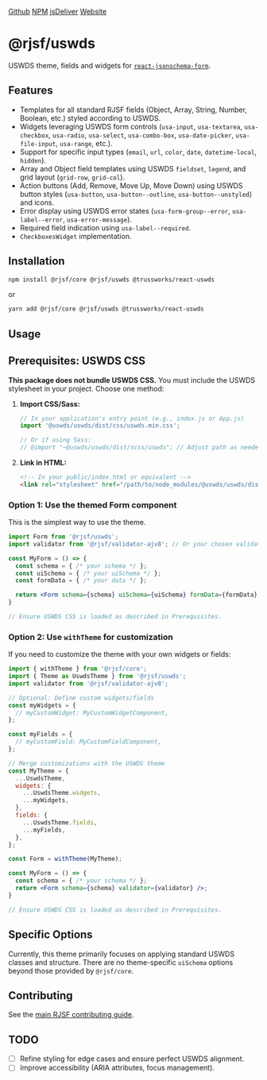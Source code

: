 [Github](https://github.com/uswds/uswds)
[NPM](https://www.npmjs.com/package/uswds)
[jsDeliver](https://www.jsdelivr.com/package/npm/uswds)
[Website](https://designsystem.digital.gov/)

# @rjsf/uswds

USWDS theme, fields and widgets for [`react-jsonschema-form`](https://github.com/rjsf-team/react-jsonschema-form/).

## Features

*   Templates for all standard RJSF fields (Object, Array, String, Number, Boolean, etc.) styled according to USWDS.
*   Widgets leveraging USWDS form controls (`usa-input`, `usa-textarea`, `usa-checkbox`, `usa-radio`, `usa-select`, `usa-combo-box`, `usa-date-picker`, `usa-file-input`, `usa-range`, etc.).
*   Support for specific input types (`email`, `url`, `color`, `date`, `datetime-local`, `hidden`).
*   Array and Object field templates using USWDS `fieldset`, `legend`, and grid layout (`grid-row`, `grid-col`).
*   Action buttons (Add, Remove, Move Up, Move Down) using USWDS button styles (`usa-button`, `usa-button--outline`, `usa-button--unstyled`) and icons.
*   Error display using USWDS error states (`usa-form-group--error`, `usa-label--error`, `usa-error-message`).
*   Required field indication using `usa-label--required`.
*   `CheckboxesWidget` implementation.

## Installation

```bash
npm install @rjsf/core @rjsf/uswds @trussworks/react-uswds
```
or
```bash
yarn add @rjsf/core @rjsf/uswds @trussworks/react-uswds
```

## Usage

## Prerequisites: USWDS CSS

**This package does not bundle USWDS CSS.** You must include the USWDS stylesheet in your project. Choose one method:

1.  **Import CSS/Sass:**
    ```javascript
    // In your application's entry point (e.g., index.js or App.js)
    import '@uswds/uswds/dist/css/uswds.min.css';

    // Or if using Sass:
    // @import "~@uswds/uswds/dist/scss/uswds"; // Adjust path as needed
    ```

2.  **Link in HTML:**
    ```html
    <!-- In your public/index.html or equivalent -->
    <link rel="stylesheet" href="/path/to/node_modules/@uswds/uswds/dist/css/uswds.min.css" />
    ```

### Option 1: Use the themed Form component

This is the simplest way to use the theme.

```jsx
import Form from '@rjsf/uswds';
import validator from '@rjsf/validator-ajv8'; // Or your chosen validator

const MyForm = () => {
  const schema = { /* your schema */ };
  const uiSchema = { /* your uiSchema */ };
  const formData = { /* your data */ };

  return <Form schema={schema} uiSchema={uiSchema} formData={formData} validator={validator} />;
}

// Ensure USWDS CSS is loaded as described in Prerequisites.
```

### Option 2: Use `withTheme` for customization

If you need to customize the theme with your own widgets or fields:

```jsx
import { withTheme } from '@rjsf/core';
import { Theme as UswdsTheme } from '@rjsf/uswds';
import validator from '@rjsf/validator-ajv8';

// Optional: Define custom widgets/fields
const myWidgets = {
  // myCustomWidget: MyCustomWidgetComponent,
};

const myFields = {
  // myCustomField: MyCustomFieldComponent,
};

// Merge customizations with the USWDS theme
const MyTheme = {
  ...UswdsTheme,
  widgets: {
    ...UswdsTheme.widgets,
    ...myWidgets,
  },
  fields: {
    ...UswdsTheme.fields,
    ...myFields,
  },
};

const Form = withTheme(MyTheme);

const MyForm = () => {
  const schema = { /* your schema */ };
  return <Form schema={schema} validator={validator} />;
}

// Ensure USWDS CSS is loaded as described in Prerequisites.
```

## Specific Options

Currently, this theme primarily focuses on applying standard USWDS classes and structure. There are no theme-specific `uiSchema` options beyond those provided by `@rjsf/core`.

## Contributing

See the [main RJSF contributing guide](https://rjsf-team.github.io/react-jsonschema-form/docs/contributing/).

## TODO

*   [ ] Refine styling for edge cases and ensure perfect USWDS alignment.
*   [ ] Improve accessibility (ARIA attributes, focus management).